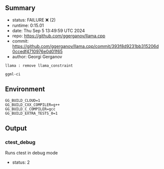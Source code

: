 ## Summary

- status:  FAILURE ❌ (2)
- runtime: 0:15.01
- date:    Thu Sep  5 13:49:59 UTC 2024
- repo:    https://github.com/ggerganov/llama.cpp
- commit:  https://github.com/ggerganov/llama.cpp/commit/393f8d9231bb315206d0ccedf4710976e0d01f65
- author:  Georgi Gerganov
```
llama : remove llama_constraint

ggml-ci
```

## Environment

```
GG_BUILD_CLOUD=1
GG_BUILD_CXX_COMPILER=g++
GG_BUILD_C_COMPILER=gcc
GG_BUILD_EXTRA_TESTS_0=1
```

## Output

### ctest_debug

Runs ctest in debug mode
- status: 2
```

```

